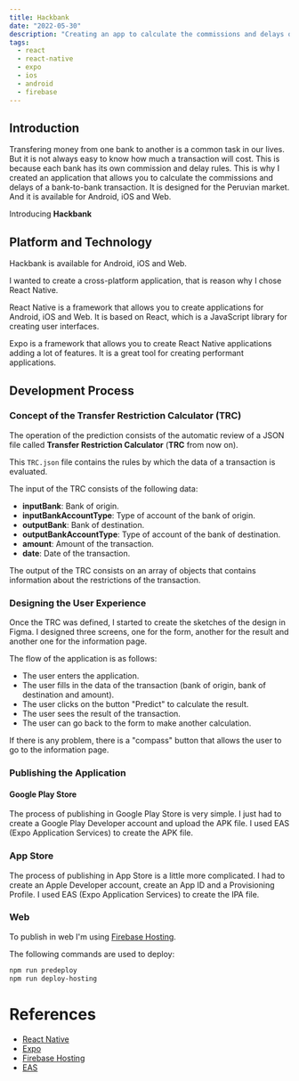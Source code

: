 ```yaml
---
title: Hackbank
date: "2022-05-30"
description: "Creating an app to calculate the commissions and delays of a bank-to-bank transaction."
tags:
  - react
  - react-native
  - expo
  - ios
  - android
  - firebase
---
```


## Introduction

Transfering money from one bank to another is a common task in our lives. But it is not always easy to know how much a transaction will cost. This is because each bank has its own commission and delay rules. This is why I created an application that allows you to calculate the commissions and delays of a bank-to-bank transaction. It is designed for the Peruvian market. And it is available for Android, iOS and Web.

Introducing **Hackbank**

## Platform and Technology

Hackbank is available for Android, iOS and Web.

I wanted to create a cross-platform application, that is reason why I chose React Native.

React Native is a framework that allows you to create applications for Android, iOS and Web. It is based on React, which is a JavaScript library for creating user interfaces.

Expo is a framework that allows you to create React Native applications adding a lot of features. It is a great tool for creating performant applications.

## Development Process

### Concept of the Transfer Restriction Calculator (TRC)

The operation of the prediction consists of the automatic review of a JSON file called **Transfer Restriction Calculator** (**TRC** from now on).

This `TRC.json` file contains the rules by which the data of a transaction is evaluated.

The input of the TRC consists of the following data:

- **inputBank**: Bank of origin.
- **inputBankAccountType**: Type of account of the bank of origin.
- **outputBank**: Bank of destination.
- **outputBankAccountType**: Type of account of the bank of destination.
- **amount**: Amount of the transaction.
- **date**: Date of the transaction.

The output of the TRC consists on an array of objects that contains information about the restrictions of the transaction.

### Designing the User Experience

Once the TRC was defined, I started to create the sketches of the design in Figma. I designed three screens, one for the form, another for the result and another one for the information page.

The flow of the application is as follows:

- The user enters the application.
- The user fills in the data of the transaction (bank of origin, bank of destination and amount).
- The user clicks on the button "Predict" to calculate the result.
- The user sees the result of the transaction.
- The user can go back to the form to make another calculation.

If there is any problem, there is a "compass" button that allows the user to go to the information page.

### Publishing the Application

#### Google Play Store

The process of publishing in Google Play Store is very simple. I just had to create a Google Play Developer account and upload the APK file. I used EAS (Expo Application Services) to create the APK file.

### App Store

The process of publishing in App Store is a little more complicated. I had to create an Apple Developer account, create an App ID and a Provisioning Profile. I used EAS (Expo Application Services) to create the IPA file.

### Web

To publish in web I'm using [Firebase Hosting](https://firebase.google.com/docs/hosting).

The following commands are used to deploy:

```bash
npm run predeploy
npm run deploy-hosting
```

# References

- [React Native](https://reactnative.dev/)
- [Expo](https://expo.io/)
- [Firebase Hosting](https://firebase.google.com/docs/hosting)
- [EAS](https://docs.expo.io/build/eas-build/)

